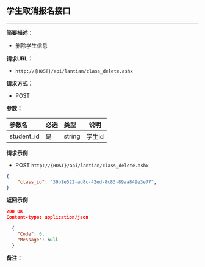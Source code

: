 ## 学生取消报名接口
--------------------
**简要描述：** 

- 删除学生信息

**请求URL：** 
- `http://{HOST}/api/lantian/class_delete.ashx`
  
**请求方式：**
- POST

**参数：** 

|参数名|必选|类型|说明|
|:----    |:---|:----- |-----   |
|student_id    |是  |string |学生id   |

**请求示例**

- POST `http://{HOST}/api/lantian/class_delete.ashx`
``` json
{
    "class_id": "39b1e522-ad8c-42ed-8c83-89aa849e3e77",
}
```

**返回示例**

``` json
200 OK
Content-type: application/json

  {
    "Code": 0,
    "Message": null
  }
```

**备注：** 